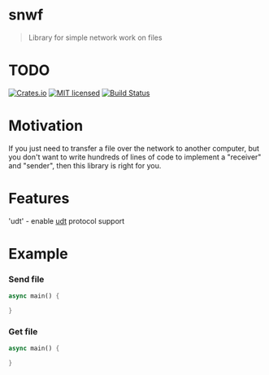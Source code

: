 # snwf

> Library for simple network work on files

# TODO

[![Crates.io][crates-badge]][crates-url]
[![MIT licensed][mit-badge]][mit-url]
[![Build Status][actions-badge]][actions-url]

[crates-badge]: https://img.shields.io/crates/v/tokio.svg
[crates-url]: https://crates.io/crates/tokio
[mit-badge]: https://img.shields.io/badge/license-MIT-blue.svg
[mit-url]: https://github.com/CryptoGladi/snwf/blob/master/LICENSE
[actions-badge]: https://github.com/CryptoGladi/snwf/workflows/CI/badge.svg
[actions-url]: https://github.com/CryptoGladi/snwf/actions?query=workflow%3ACI+branch%3Amain

# Motivation

If you just need to transfer a file over the network to another computer,
but you don't want to write hundreds of lines of code to implement a
"receiver" and "sender", then this library is right for you.

# Features

'udt' - enable [udt](https://en.wikipedia.org/wiki/UDP-based_Data_Transfer_Protocol) protocol support

# Example

### Send file

```rust
async main() {

}
```

### Get file

```rust
async main() {

}
```